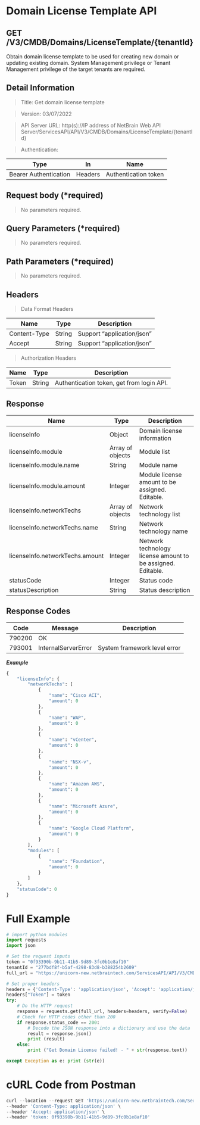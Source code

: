 
# Domain License Template API

GET /V3/CMDB/Domains/LicenseTemplate/{tenantId}
-----------------------

Obtain domain license template to be used for creating new domain or updating existing domain. System Management privilege or Tenant Management privilege of the target tenants are required.

Detail Information
------------------

> Title: Get domain license template

> Version: 03/07/2022

> API Server URL: http(s)://IP address of NetBrain Web API Server/ServicesAPI/API/V3/CMDB/Domains/LicenseTemplate/{tenantId}

> Authentication:

| **Type**              | **In**  | **Name**             |
|-----------------------|---------|----------------------|
| Bearer Authentication | Headers | Authentication token |

Request body (\*required)
-------------------------

> No parameters required.

Query Parameters (\*required)
-----------------------------

> No parameters required.

Path Parameters (\*required)
-----------------------------

> No parameters required.

Headers
-------

> Data Format Headers

| **Name**     | **Type** | **Description**            |
|--------------|----------|----------------------------|
| Content-Type | String   | Support “application/json” |
| Accept       | String   | Support “application/json” |

> Authorization Headers

| **Name** | **Type** | **Description**                           |
|----------|----------|-------------------------------------------|
| Token    | String   | Authentication token, get from login API. |

Response
--------

| **Name**       | **Type**         | **Description**                        |
|----------------|------------------|----------------------------------------|
| licenseInfo | Object | Domain license information |
| licenseInfo.module         | Array of objects | Module list |
| licenseInfo.module.name    | String | Module name |
| licenseInfo.module.amount | Integer | Module license amount to be assigned. Editable. |
| licenseInfo.networkTechs | Array of objects | Network technology list |
| licenseInfo.networkTechs.name | String | Network technology name |
| licenseInfo.networkTechs.amount | Integer | Network technology license amount to be assigned. Editable. |
| statusCode | Integer | Status code |
| statusDescription | String | Status description |

## Response Codes

|**Code**|**Message**|**Description**|
|------|------|------|
| 790200 | OK |  |
| 793001 | InternalServerError | System framework level error |


***Example***
```python
{
    "licenseInfo": {
        "networkTechs": [
            {
                "name": "Cisco ACI",
                "amount": 0
            },
            {
                "name": "WAP",
                "amount": 0
            },
            {
                "name": "vCenter",
                "amount": 0
            },
            {
                "name": "NSX-v",
                "amount": 0
            },
            {
                "name": "Amazon AWS",
                "amount": 0
            },
            {
                "name": "Microsoft Azure",
                "amount": 0
            },
            {
                "name": "Google Cloud Platform",
                "amount": 0
            }
        ],
        "modules": [
            {
                "name": "Foundation",
                "amount": 0
            }
        ]
    },
    "statusCode": 0
}
```

# Full Example
```python
# import python modules 
import requests
import json

# Set the request inputs
token = "0f93390b-9b11-41b5-9d89-3fc0b1e8af10"
tenantId = "277bdf8f-b5af-4298-83d8-b388254b2609"
full_url = "https://unicorn-new.netbraintech.com/ServicesAPI/API/V3/CMDB/Domains/LicenseTemplate/" + tenantId

# Set proper headers
headers = {'Content-Type': 'application/json', 'Accept': 'application/json'}
headers["Token"] = token
try:
    # Do the HTTP request
    response = requests.get(full_url, headers=headers, verify=False)
    # Check for HTTP codes other than 200
    if response.status_code == 200:
        # Decode the JSON response into a dictionary and use the data
        result = response.json()
        print (result)
    else:
        print ("Get Domain License failed! - " + str(response.text))

except Exception as e: print (str(e))

``` 

# cURL Code from Postman

```python
curl --location --request GET 'https://unicorn-new.netbraintech.com/ServicesAPI/API/V3/CMDB/Domains/LicenseTemplate/277bdf8f-b5af-4298-83d8-b388254b2609' \
--header 'Content-Type: application/json' \
--header 'Accept: application/json' \
--header 'token: 0f93390b-9b11-41b5-9d89-3fc0b1e8af10'
```
